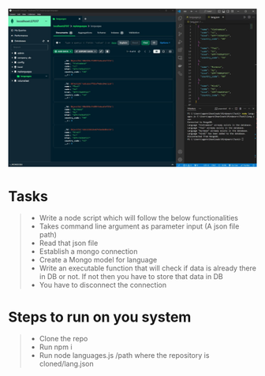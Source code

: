 ![Languages Added Successfully](<WhatsApp Image 2024-08-07 at 13.27.32_8d7a2c8d.jpg>)

# Tasks

> - Write a node script which will follow the below functionalities
> - Takes command line argument as parameter input (A json file path)
> - Read that json file
> - Establish a mongo connection
> - Create a Mongo model for language
> - Write an executable function that will check if data is already there in DB or not. If not then you have to store that data in DB
> - You have to disconnect the connection

# Steps to run on you system

> - Clone the repo
> - Run npm i
> - Run node languages.js /path where the repository is cloned/lang.json
